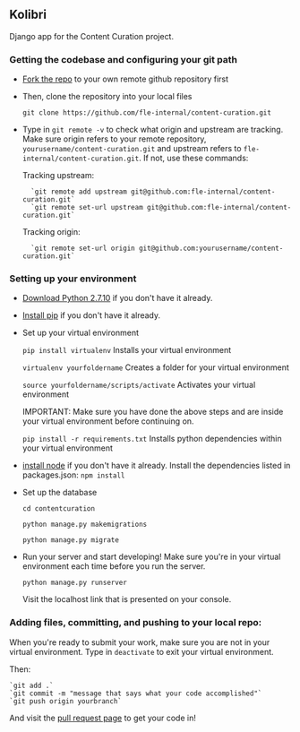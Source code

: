 ## Kolibri

Django app for the Content Curation project.

### Getting the codebase and configuring your git path

* [Fork the repo](https://github.com/fle-internal/content-curation) to your own remote github repository first

* Then, clone the repository into your local files

	`git clone https://github.com/fle-internal/content-curation.git`

* Type in `git remote -v` to check what origin and upstream are tracking. Make sure origin refers to your remote repository, `yourusername/content-curation.git` and upstream refers to `fle-internal/content-curation.git`. 
If not, use these commands:

	Tracking upstream: 

		`git remote add upstream git@github.com:fle-internal/content-curation.git`
		`git remote set-url upstream git@github.com:fle-internal/content-curation.git`

	Tracking origin:

		`git remote set-url origin git@github.com:yourusername/content-curation.git`

### Setting up your environment

* [Download Python 2.7.10](https://www.python.org/downloads/) if you don't have it already. 

* [Install pip](https://pypi.python.org/pypi/pip) if you don't have it already.

* Set up your virtual environment

	`pip install virtualenv` Installs your virtual environment

	`virtualenv yourfoldername` Creates a folder for your virtual environment

	`source yourfoldername/scripts/activate` Activates your virtual environment

	IMPORTANT: Make sure you have done the above steps and are inside your virtual environment before continuing on.

	`pip install -r requirements.txt` Installs python dependencies within your virtual environment

* [install node](http://nodejs.org/download/) if you don't have it already.
	Install the dependencies listed in packages.json: `npm install`

* Set up the database 

	`cd contentcuration`
	
	`python manage.py makemigrations`

	`python manage.py migrate`

* Run your server and start developing! Make sure you're in your virtual environment each time before you run the server.

	`python manage.py runserver` 

	Visit the localhost link that is presented on your console. 

### Adding files, committing, and pushing to your local repo:

When you're ready to submit your work, make sure you are not in your virtual environment. 
Type in `deactivate` to exit your virtual environment. 

Then: 

	`git add .`
	`git commit -m "message that says what your code accomplished"`
	`git push origin yourbranch`

And visit the [pull request page](https://github.com/fle-internal/fle-home/pulls) to get your code in!
